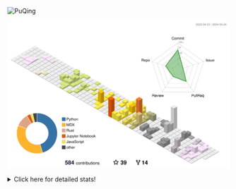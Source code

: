 ![PuQing](https://user-images.githubusercontent.com/27223114/171565019-9a56fae6-b08b-421f-99db-7e830da42371.png)

![](./profile-3d-contrib/profile-season-animate.svg)

<details>
<summary>Click here for detailed stats!</summary>

<!--START_SECTION:waka-->
![Lines of code](https://img.shields.io/badge/From%20Hello%20World%20I%27ve%20Written-1.4%20million%20lines%20of%20code-blue)

**🐱 My GitHub Data** 

> 📦 373.8 kB Used in GitHub's Storage 
 > 
> 🏆 217 Contributions in the Year 2024
 > 
> 🚫 Not Opted to Hire
 > 
> 📜 47 Public Repositories 
 > 
> 🔑 29 Private Repositories 
 > 
**I'm an Early 🐤** 

```text
🌞 Morning                612 commits         ██░░░░░░░░░░░░░░░░░░░░░░░   07.89 % 
🌆 Daytime                3581 commits        ████████████░░░░░░░░░░░░░   46.17 % 
🌃 Evening                1613 commits        █████░░░░░░░░░░░░░░░░░░░░   20.80 % 
🌙 Night                  1950 commits        ██████░░░░░░░░░░░░░░░░░░░   25.14 % 
```


📊 **This Week I Spent My Time On** 

```text
💬 Programming Languages: 
Python                   4 hrs 3 mins        ████████████████████░░░░░   78.83 % 
Markdown                 41 mins             ███░░░░░░░░░░░░░░░░░░░░░░   13.32 % 
TeX                      13 mins             █░░░░░░░░░░░░░░░░░░░░░░░░   04.25 % 
Docker                   8 mins              █░░░░░░░░░░░░░░░░░░░░░░░░   02.68 % 
Text                     2 mins              ░░░░░░░░░░░░░░░░░░░░░░░░░   00.70 % 

🔥 Editors: 
VS Code                  4 hrs 28 mins       ██████████████████████░░░   86.68 % 
Obsidian                 41 mins             ███░░░░░░░░░░░░░░░░░░░░░░   13.32 % 

💻 Operating System: 
Linux                    4 hrs 3 mins        ████████████████████░░░░░   78.83 % 
Mac                      54 mins             ████░░░░░░░░░░░░░░░░░░░░░   17.72 % 
WSL                      10 mins             █░░░░░░░░░░░░░░░░░░░░░░░░   03.45 % 
```


<!--END_SECTION:waka-->
</details>

